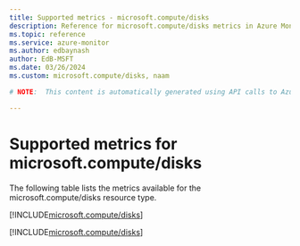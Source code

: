 ```yaml
---
title: Supported metrics - microsoft.compute/disks
description: Reference for microsoft.compute/disks metrics in Azure Monitor.
ms.topic: reference
ms.service: azure-monitor
ms.author: edbaynash
author: EdB-MSFT
ms.date: 03/26/2024
ms.custom: microsoft.compute/disks, naam

# NOTE:  This content is automatically generated using API calls to Azure. Any edits made on these files will be overwritten in the next run of the script. 

---
```


  
# Supported metrics for microsoft.compute/disks
  
The following table lists the metrics available for the microsoft.compute/disks resource type.  
  
  
[!INCLUDE[microsoft.compute/disks](./includes/metrics-headings-include.md)]  
  
 

[!INCLUDE[microsoft.compute/disks](./includes/microsoft-compute-disks-metrics-include.md)]
